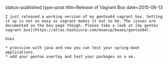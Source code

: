 status=published
type=post
title=Release of Vagrant Box
date=2015-06-13
~~~~~~
I just released a working version of my gentoo64 vagrant box. Setting it up is not as easy as vagrant makes it out to be. The issues are documented on the box page though. Please take a look at [my gentoo vagrant box](https://atlas.hashicorp.com/moaxcp/boxes/gentoo64).

Uses

* provision with java and now you can test your spring-boot applications.
* add your gentoo overlay and test your packages on a vm.
